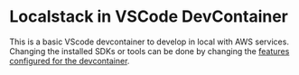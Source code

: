 # Localstack in VSCode DevContainer
This is a basic VScode devcontainer to develop in local with AWS services.
Changing the installed SDKs or tools can be done by changing the [features configured for the devcontainer](.devcontainer/devcontainer.json#L12).
